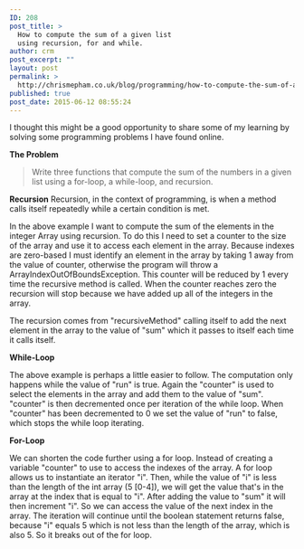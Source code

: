```yaml
---
ID: 208
post_title: >
  How to compute the sum of a given list
  using recursion, for and while.
author: crm
post_excerpt: ""
layout: post
permalink: >
  http://chrismepham.co.uk/blog/programming/how-to-compute-the-sum-of-a-given-list-using-recursion-for-and-while/
published: true
post_date: 2015-06-12 08:55:24
---
```

I thought this might be a good opportunity to share some of my learning by solving some programming problems I have found online.

<strong>The Problem</strong>


<blockquote>Write three functions that compute the sum of the numbers in a given list using a for-loop, a while-loop, and recursion.</blockquote>

<strong>Recursion</strong>
Recursion, in the context of programming, is when a method calls itself repeatedly while a certain condition is met.
<script src="https://gist.github.com/final60/3bd723d87e0436725044.js"></script>
In the above example I want to compute the sum of the elements in the integer Array using recursion. To do this I need to set a counter to the size of the array and use it to access each element in the array. Because indexes are zero-based I must identify an element in the array by taking 1 away from the value of counter, otherwise the program will throw a ArrayIndexOutOfBoundsException. This counter will be reduced by 1 every time the recursive method is called. When the counter reaches zero the recursion will stop because we have added up all of the integers in the array.

The recursion comes from "recursiveMethod" calling itself to add the next element in the array to the value of "sum" which it passes to itself each time it calls itself.

<strong>While-Loop</strong>
<script src="https://gist.github.com/final60/e713c3fefae59a44cce0.js"></script>
The above example is perhaps a little easier to follow. The computation only happens while the value of "run" is true. Again the "counter" is used to select the elements in the array and add them to the value of "sum". "counter" is then decremented once per iteration of the while loop. When "counter" has been decremented to 0 we set the value of "run" to false, which stops the while loop iterating.

<strong>For-Loop</strong>
<script src="https://gist.github.com/final60/de87ae472bea068f439c.js"></script>
We can shorten the code further using a for loop. Instead of creating a variable "counter" to use to access the indexes of the array. A for loop allows us to instantiate an iterator "i". Then, while the value of "i" is less than the length of the int array (5 [0-4]), we will get the value that's in the array at the index that is equal to "i". After adding the value to "sum" it will then increment "i". So we can access the value of the next index in the array. The iteration will continue until the boolean statement returns false, because "i" equals 5 which is not less than the length of the array, which is also 5. So it breaks out of the for loop.